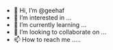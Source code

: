 - 👋 Hi, I’m @geehaf
- 👀 I’m interested in ...
- 🌱 I’m currently learning ...
- 💞️ I’m looking to collaborate on ...
- 📫 How to reach me .....

<!---
geehaf/geehaf is a ✨ special ✨ repository because its `README.md` (this file) appears on your GitHub profile.
You can click the Preview link to take a look at your changes.
--->
